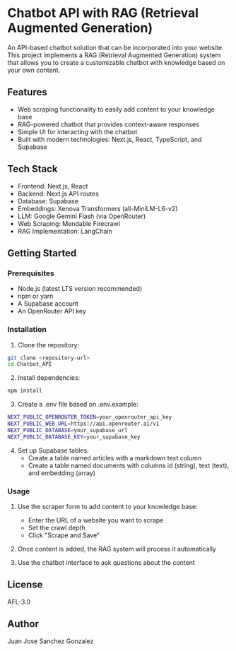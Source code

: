 # Chatbot API with RAG (Retrieval Augmented Generation)

An API-based chatbot solution that can be incorporated into your website. This project implements a RAG (Retrieval Augmented Generation) system that allows you to create a customizable chatbot with knowledge based on your own content.

## Features

- Web scraping functionality to easily add content to your knowledge base
- RAG-powered chatbot that provides context-aware responses
- Simple UI for interacting with the chatbot
- Built with modern technologies: Next.js, React, TypeScript, and Supabase

## Tech Stack

- Frontend: Next.js, React
- Backend: Next.js API routes
- Database: Supabase
- Embeddings: Xenova Transformers (all-MiniLM-L6-v2)
- LLM: Google Gemini Flash (via OpenRouter)
- Web Scraping: Mendable Firecrawl
- RAG Implementation: LangChain
  
## Getting Started

### Prerequisites

- Node.js (latest LTS version recommended)
- npm or yarn
- A Supabase account
- An OpenRouter API key

### Installation

1. Clone the repository:

``` bash
git clone <repository-url>
cd Chatbot_API
```

2. Install dependencies:

``` bash
npm install
```

3. Create a .env file based on .env.example:
```bash
NEXT_PUBLIC_OPENROUTER_TOKEN=your_openrouter_api_key
NEXT_PUBLIC_WEB_URL=https://api.openrouter.ai/v1
NEXT_PUBLIC_DATABASE=your_supabase_url
NEXT_PUBLIC_DATABASE_KEY=your_supabase_key
```

4. Set up Supabase tables:
    - Create a table named articles with a markdown text column
    - Create a table named documents with columns id (string), text (text), and embedding (array)

### Usage

1. Use the scraper form to add content to your knowledge base:
    - Enter the URL of a website you want to scrape
    - Set the crawl depth
    - Click "Scrape and Save"
2. Once content is added, the RAG system will process it automatically

3. Use the chatbot interface to ask questions about the content

## License

AFL-3.0

## Author

Juan Jose Sanchez Gonzalez
